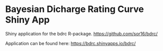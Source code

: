# Bayesian Dicharge Rating Curve Shiny App

Shiny application for the bdrc R-package. 
https://github.com/sor16/bdrc/

Application can be found here:
https://bdrc.shinyapps.io/bdrc/
